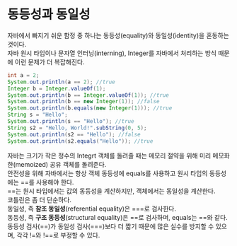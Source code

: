# 동등성과 동일성
자바에서 빠지기 쉬운 함정 중 하나는 동등성(equality)와 동일성(identity)을 혼동하는 것이다.  
자바 원시 타입이나 문자열 인터닝(interning), Integer를 자바에서 처리하는 방식 때문에 이런 문제가 더 복잡해진다.
```java
int a = 2;
System.out.println(a == 2); //true
Integer b = Integer.valueOf(1);
System.out.println(b == Integer.valueOf(1)); //true
System.out.println(b == new Integer(1)); //false
System.out.println(b.equals(new Integer(1))); //true
String s = "Hello";
System.out.println(s == "Hello"); //true
String s2 = "Hello, World!".subString(0, 5);
System.out.println(s2 == "Hello"); //false
System.out.println(s2.equals("Hello")); //true
```
자바는 크기가 작은 정수의 Integrt 객체를 돌려줄 때는 메모리 절약을 위해 미리 메모화한(memoized) 공유 객체를 돌려준다.  
안전성을 위해 자바에서는 항상 객체 동등성에 equals를 사용하고 원시 타입의 동등성에는 ==를 사용해야 한다.  
==는 원시 타입에서는 값의 동등성을 계산하지만, 객체에서는 동일성을 계산한다.  
코틀린은 좀 더 단순하다.  
동일성, 즉 **참조 동일성**(referential equality)은 ===로 검사한다.  
동등성, 즉 **구조 동등성**(structural equality)은 ==로 검사하며, equals는 ==와 같다.  
동등성 검사(==)가 동일성 검사(===)보다 더 짧기 때문에 많은 실수를 방지할 수 있으며, 각각 !=와 !==로 부정할 수 있다.
